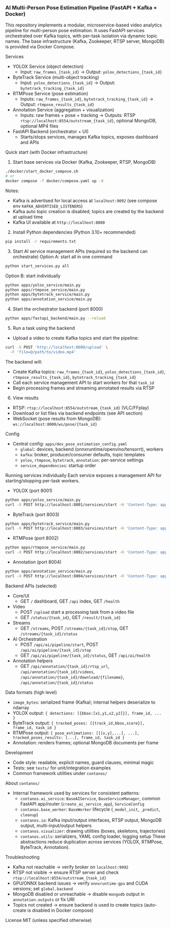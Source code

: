 ### AI Multi-Person Pose Estimation Pipeline (FastAPI + Kafka + Docker)

This repository implements a modular, microservice-based video analytics pipeline for multi-person pose estimation. It uses FastAPI services orchestrated over Kafka topics, with per-task isolation via dynamic topic names. The base infrastructure (Kafka, Zookeeper, RTSP server, MongoDB) is provided via Docker Compose.

Services
- YOLOX Service (object detection)
  - Input: `raw_frames_{task_id}` → Output: `yolox_detections_{task_id}`
- ByteTrack Service (multi-object tracking)
  - Input: `yolox_detections_{task_id}` → Output: `bytetrack_tracking_{task_id}`
- RTMPose Service (pose estimation)
  - Inputs: `raw_frames_{task_id}`, `bytetrack_tracking_{task_id}` → Output: `rtmpose_results_{task_id}`
- Annotation Service (aggregation + visualization)
  - Inputs: raw frames + pose + tracking → Outputs: RTSP `rtsp://localhost:8554/outstream_{task_id}`, optional MongoDB, optional MP4 files
- FastAPI Backend (orchestrator + UI)
  - Starts/stops services, manages Kafka topics, exposes dashboard and APIs

Quick start (with Docker infrastructure)
1) Start base services via Docker (Kafka, Zookeeper, RTSP, MongoDB)
```bash
./docker/start_docker_compose.sh
# or
docker compose -f docker/compose.yaml up -d
```
Notes:
- Kafka is advertised for local access at `localhost:9092` (see compose env `KAFKA_ADVERTISED_LISTENERS`)
- Kafka auto topic creation is disabled; topics are created by the backend at upload time
- Kafka UI available at `http://localhost:8080`

2) Install Python dependencies (Python 3.10+ recommended)
```bash
pip install -r requirements.txt
```

3) Start AI service management APIs (required so the backend can orchestrate)
Option A: start all in one command
```bash
python start_services.py all
```
Option B: start individually
```bash
python apps/yolox_service/main.py
python apps/rtmpose_service/main.py
python apps/bytetrack_service/main.py
python apps/annotation_service/main.py
```

4) Start the orchestrator backend (port 8000)
```bash
python apps/fastapi_backend/main.py --reload
```

5) Run a task using the backend
- Upload a video to create Kafka topics and start the pipeline:
```bash
curl -X POST 'http://localhost:8000/upload' \
  -F 'file=@/path/to/video.mp4'
```
The backend will:
- Create Kafka topics: `raw_frames_{task_id}`, `yolox_detections_{task_id}`, `rtmpose_results_{task_id}`, `bytetrack_tracking_{task_id}`
- Call each service management API to start workers for that `task_id`
- Begin processing frames and streaming annotated results via RTSP

6) View results
- RTSP: `rtsp://localhost:8554/outstream_{task_id}` (VLC/FFplay)
- Download or list files via backend endpoints (see API section)
- WebSocket (pose results from MongoDB): `ws://localhost:8000/ws/pose/{task_id}`

Config
- Central config: `apps/dev_pose_estimation_config.yaml`
  - `global`: devices, backend (onnxruntime/openvino/tensorrt), workers
  - `kafka`: broker, producer/consumer defaults, topic templates
  - `yolox`, `rtmpose`, `bytetrack`, `annotation`: per-service settings
  - `service_dependencies`: startup order

Running services individually
Each service exposes a management API for starting/stopping per-task workers.

- YOLOX (port 8001)
```bash
python apps/yolox_service/main.py
curl -X POST http://localhost:8001/services/start -H 'Content-Type: application/json' -d '{"task_id":"camera1","config_path":"apps/dev_pose_estimation_config.yaml"}'
```

- ByteTrack (port 8003)
```bash
python apps/bytetrack_service/main.py
curl -X POST http://localhost:8003/services/start -H 'Content-Type: application/json' -d '{"task_id":"camera1","config_path":"apps/dev_pose_estimation_config.yaml"}'
```

- RTMPose (port 8002)
```bash
python apps/rtmpose_service/main.py
curl -X POST http://localhost:8002/services/start -H 'Content-Type: application/json' -d '{"task_id":"camera1","config_path":"apps/dev_pose_estimation_config.yaml"}'
```

- Annotation (port 8004)
```bash
python apps/annotation_service/main.py
curl -X POST http://localhost:8004/services/start -H 'Content-Type: application/json' -d '{"task_id":"camera1","config_path":"apps/dev_pose_estimation_config.yaml"}'
```

Backend APIs (selected)
- Core/UI
  - GET `/` dashboard, GET `/api` index, GET `/health`
- Video
  - POST `/upload` start a processing task from a video file
  - GET `/status/{task_id}`, GET `/result/{task_id}`
- Streams
  - GET `/streams`, POST `/streams/{task_id}/stop`, GET `/streams/{task_id}/status`
- AI Orchestration
  - POST `/api/ai/pipeline/start`, POST `/api/ai/pipeline/{task_id}/stop`
  - GET `/api/ai/pipeline/{task_id}/status`, GET `/api/ai/health`
- Annotation helpers
  - GET `/api/annotation/{task_id}/rtsp_url`, `/api/annotation/{task_id}/videos`, `/api/annotation/{task_id}/download/{filename}`, `/api/annotation/{task_id}/status`

Data formats (high level)
- `image_bytes`: serialized frame (Kafka); internal helpers deserialize to ndarray
- YOLOX output: `{ detections: [{bbox:[x1,y1,x2,y2]}], frame_id, ... }`
- ByteTrack output: `{ tracked_poses: [{track_id,bbox,score}], frame_id, task_id }`
- RTMPose output: `{ pose_estimations: [[[x,y],...], ...], tracked_poses_results: [...], frame_id, task_id }`
- Annotation: renders frames; optional MongoDB documents per frame

Development
- Code style: readable, explicit names, guard clauses, minimal magic
- Tests: see `tests/` for unit/integration examples
- Common framework utilities under `contanos/`

About `contanos/`
- Internal framework used by services for consistent patterns:
  - `contanos.ai_service`: `BaseAIService`, `BaseServiceManager`, common FastAPI app/router (`create_ai_service_app`), `ServiceConfig`
  - `contanos.base_worker`: `BaseWorker` lifecycle (`_model_init`, `_predict`, `cleanup`)
  - `contanos.io`: Kafka input/output interfaces, RTSP output, MongoDB output, multi-input/output helpers
  - `contanos.visualizer`: drawing utilities (boxes, skeletons, trajectories)
  - `contanos.utils`: serializers, YAML config loader, logging setup
These abstractions reduce duplication across services (YOLOX, RTMPose, ByteTrack, Annotation).

Troubleshooting
- Kafka not reachable → verify broker on `localhost:9092`
- RTSP not visible → ensure RTSP server and check `rtsp://localhost:8554/outstream_{task_id}`
- GPU/ONNX backend issues → verify `onnxruntime-gpu` and CUDA versions; set `global.backend`
- MongoDB disabled or unreachable → disable `mongodb` output in `annotation.outputs` or fix URI
 - Topics not created → ensure backend is used to create topics (auto-create is disabled in Docker compose)

License
MIT (unless specified otherwise)


